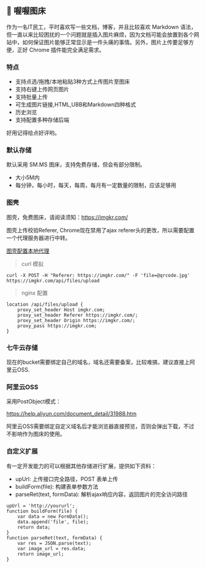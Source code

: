 ## 🚀 喔喔图床

作为一名IT民工，平时喜欢写一些文档，博客，并且比较喜欢 Markdown 语法，但一直以来比较困扰的一个问题就是插入图片麻烦，因为文档可能会放置到各个网站中，如何保证图片能够正常显示是一件头痛的事情。另外，图片上传要足够方便，正好 Chrome 插件能完全满足需求。

### 特点

- 支持点选/拖拽/本地粘贴3种方式上传图片至图床
- 支持右键上传网页图片
- 支持批量上传
- 可生成图片链接,HTML,UBB和Markdown四种格式
- 历史浏览
- 支持配置多种存储后端

好用记得给点好评哟。

### 默认存储

默认采用 SM.MS 图床，支持免费存储，但会有部分限制。

- 大小5M内
- 每分钟，每小时，每天，每周，每月有一定数量的限制，应该足够用


### 图壳

图壳，免费图床，请阅读须知：https://imgkr.com/

图壳上传校验Referer, Chrome现在禁用了ajax referer头的更改，所以需要配置一个代理服务器进行中转。

[图壳配置本地代理](https://mp.weixin.qq.com/s/BB41sswbMrQfreitQPDzjA)

> curl 模拟

```
curl -X POST -H "Referer: https://imgkr.com/" -F 'file=@qrcode.jpg' https://imgkr.com/api/files/upload
```

> nginx 配置

```
location /api/files/upload {
    proxy_set_header Host imgkr.com;
    proxy_set_header Referer https://imgkr.com/;
    proxy_set_header Origin https://imgkr.com/;
    proxy_pass https://imgkr.com;
}
```

### 七牛云存储

现在的bucket需要绑定自己的域名，域名还需要备案，比较难搞，建议直接上阿里云OSS.

### 阿里云OSS

采用PostObject模式：

https://help.aliyun.com/document_detail/31988.htm

阿里云OSS需要绑定自定义域名后才能浏览器直接预览，否则会弹出下载，不过不影响作为图床的使用。

### 自定义扩展

有一定开发能力的可以根据其他存储进行扩展，提供如下资料：

- upUrl: 上传接口完全路径，POST 表单上传
- buildForm(file): 构建表单参数方法
- parseRet(text, formData): 解析ajax响应内容，返回图片的完全访问路径

```
upUrl = 'http://yoururl';
function buildForm(file) {
    var data = new FormData();
    data.append('file', file);
    return data;
}
function parseRet(text, formData) {
    var res = JSON.parse(text);
    var image_url = res.data;
    return image_url;
}
```
